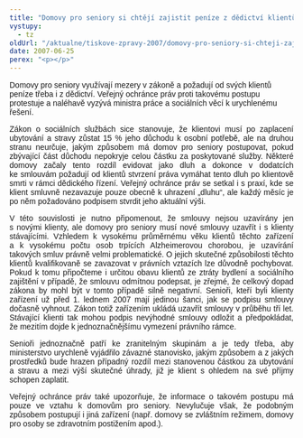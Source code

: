 ```yaml
---
title: "Domovy pro seniory si chtějí zajistit peníze z dědictví klientů – ombudsman žádá nápravu"
vystupy:
  - tz
oldUrl: "/aktualne/tiskove-zpravy-2007/domovy-pro-seniory-si-chteji-zajistit-penize-z-dedictvi-klientu-ombudsman-zada-napravu"
date: 2007-06-25
perex: "<p></p>"
---
```


<!-- imported from the old website -->

<p class="StylNadpis216b"><span style="FONT-FAMILY: Arial,sans-serif">Domovy pro seniory </span><span style="FONT-FAMILY: Arial,sans-serif">vy</span><span style="FONT-FAMILY: Arial,sans-serif">užívají mezery v zákoně a požadují od svých klientů peníze třeba i z dědictví. Veřejný ochránce práv proti takovému postupu protestuje a </span><span style="FONT-FAMILY: Arial,sans-serif">naléhavě </span><span style="FONT-FAMILY: Arial,sans-serif">vyzývá ministra práce a sociálních věcí k urychlenému řešení. </span></p><p class="Normln" style="TEXT-ALIGN: justify; MARGIN-TOP: 6pt"><span style="FONT-FAMILY: Arial,sans-serif">Zákon o sociálních službách sice stanovuje, že klientovi musí po zaplacení ubytování a stravy zůstat 15 % jeho důchodu k osobní potřebě, ale na druhou stranu neurčuje, jakým způsobem má domov pro seniory postupovat, pokud zbývající část důchodu nepokryje celou částku za poskytované služby. </span><span style="FONT-FAMILY: Arial,sans-serif">Některé domovy začaly tento rozdíl evidovat jako dluh a dokonce v dodatcích ke smlouvám požadují od klientů stvrzení práva vymáhat tento dluh po klientově smrti v rámci dědického řízení. </span><span style="FONT-FAMILY: Arial,sans-serif">Veřejný ochránce práv se setkal i s praxí, kde se klient smluvně nezavazuje pouze obecně k uhrazení „dluhu“, ale každý měsíc je po něm požadováno podpisem stvrdit </span><span style="FONT-FAMILY: Arial,sans-serif">jeho </span><span style="FONT-FAMILY: Arial,sans-serif">aktuální výši.</span></p><p class="Normln" style="TEXT-ALIGN: justify; MARGIN-TOP: 6pt"><span style="FONT-FAMILY: Arial,sans-serif">V této souvislosti je nutno připomenout, že smlouvy nejsou uzavírány jen s novými klienty, ale domovy pro seniory musí nové smlouvy </span><span style="FONT-FAMILY: Arial,sans-serif">uzavřít </span><span style="FONT-FAMILY: Arial,sans-serif">i s klienty stávajícími. Vzhledem k vysokému průměrnému věku klientů těchto zařízení a k vysokému počtu osob trpících </span><span style="FONT-FAMILY: Arial,sans-serif">Alzheimerovou</span><span style="FONT-FAMILY: Arial,sans-serif"> chorobou, je uzavírání takových smluv právně velmi problematické. O jejich skutečné způsobilosti </span><span style="FONT-FAMILY: Arial,sans-serif">těchto klientů </span><span style="FONT-FAMILY: Arial,sans-serif">kvalifikovaně se zavazovat v právních vztazích lze důvodně pochybovat. Pokud k tomu připočteme i určitou obavu klientů ze ztráty bydlení a sociálního zajištění v případě, že smlouvu odmítnou podepsat, je zřejmé, že celkový dopad zákona </span><span style="FONT-FAMILY: Arial,sans-serif">by mohl být</span><span style="FONT-FAMILY: Arial,sans-serif"> v tomto </span><span style="FONT-FAMILY: Arial,sans-serif">případě </span><span style="FONT-FAMILY: Arial,sans-serif">silně </span><span style="FONT-FAMILY: Arial,sans-serif">negativní.</span><span style="FONT-FAMILY: Arial,sans-serif"> </span><span style="FONT-FAMILY: Arial,sans-serif">Senioři, kteří byli klienty zařízení už před 1. lednem 2007 mají jedinou šanci, jak se podpisu smlouvy dočasně vyhnout. Zákon totiž zařízením ukládá uzavřít smlouvy v průběhu tří let. Stávající klienti tak mohou podpis nevýhodné smlouvy od</span><span style="FONT-FAMILY: Arial,sans-serif">ložit</span><span style="FONT-FAMILY: Arial,sans-serif"> a </span><span style="FONT-FAMILY: Arial,sans-serif">předpokládat</span><span style="FONT-FAMILY: Arial,sans-serif">, že mezitím dojde k jednoznačnějšímu vymezení právního rámce.</span></p><p class="Normln" style="TEXT-ALIGN: justify; MARGIN-TOP: 6pt"><span style="FONT-FAMILY: Arial,sans-serif">Senioři jednoznačně patří ke zranitelným skupinám</span><span style="FONT-FAMILY: Arial,sans-serif"> a je tedy třeba, aby ministerstvo urychleně vyjádřilo závazné stanovisko, jakým způsobem </span><span style="FONT-FAMILY: Arial,sans-serif">a z jakých prostředků bude hrazen případný rozdíl mezi stanovenou částkou za ubytování a stravu a mezi výší skutečné úhrady, již je klient s ohledem na své příjmy schopen zaplatit.</span></p><p class="Normln" style="TEXT-ALIGN: justify; MARGIN-TOP: 6pt"><span style="FONT-FAMILY: Arial,sans-serif">Veřejný ochránce práv také upozorňuje, že informace o takovém postupu má pouze ve vztahu k domovům pro seniory. Nevylučuje však, že podobným způsobem postupují i jiná zařízení (např. domovy se zvláštním režimem, domovy pro osoby se zdravotním postižením apod.)</span><span style="FONT-FAMILY: Arial,sans-serif">.</span></p><p class="Normln" style="TEXT-ALIGN: justify"> </p>
